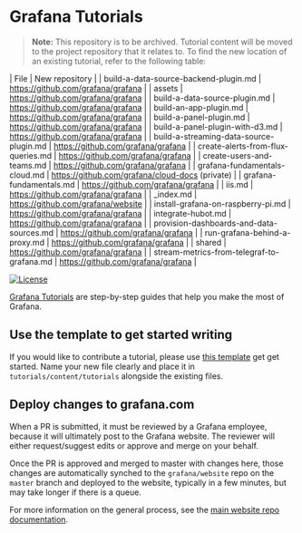 # Grafana Tutorials

> **Note:** This repository is to be archived.
> Tutorial content will be moved to the project repository that it relates to.
> To find the new location of an existing tutorial, refer to the following table:

| File | New repository |
| build-a-data-source-backend-plugin.md | https://github.com/grafana/grafana |
| assets | https://github.com/grafana/grafana |
| build-a-data-source-plugin.md | https://github.com/grafana/grafana |
| build-an-app-plugin.md | https://github.com/grafana/grafana |
| build-a-panel-plugin.md | https://github.com/grafana/grafana |
| build-a-panel-plugin-with-d3.md | https://github.com/grafana/grafana |
| build-a-streaming-data-source-plugin.md | https://github.com/grafana/grafana |
| create-alerts-from-flux-queries.md | https://github.com/grafana/grafana |
| create-users-and-teams.md | https://github.com/grafana/grafana |
| grafana-fundamentals-cloud.md | https://github.com/grafana/cloud-docs (private) |
| grafana-fundamentals.md | https://github.com/grafana/grafana |
| iis.md | https://github.com/grafana/grafana |
| \_index.md | https://github.com/grafana/website |
| install-grafana-on-raspberry-pi.md | https://github.com/grafana/grafana |
| integrate-hubot.md | https://github.com/grafana/grafana |
| provision-dashboards-and-data-sources.md | https://github.com/grafana/grafana |
| run-grafana-behind-a-proxy.md | https://github.com/grafana/grafana |
| shared | https://github.com/grafana/grafana |
| stream-metrics-from-telegraf-to-grafana.md | https://github.com/grafana/grafana |

[![License](https://img.shields.io/github/license/grafana/tutorials)](LICENSE)

[Grafana Tutorials](https://grafana.com/tutorials/) are step-by-step guides that help you make the most of Grafana.

## Use the template to get started writing

If you would like to contribute a tutorial, please use [this template](./TEMPLATE.md) get get started. Name your new file clearly and place it in `tutorials/content/tutorials` alongside the existing files.

## Deploy changes to grafana.com

When a PR is submitted, it must be reviewed by a Grafana employee, because it will ultimately post to the Grafana website. The reviewer will either request/suggest edits or approve and merge on your behalf.

Once the PR is approved and merged to master with changes here, those changes are automatically synched to the `grafana/website` repo on the `master` branch and deployed to the website, typically in a few minutes, but may take longer if there is a queue.

For more information on the general process, see the [main website repo documentation](https://github.com/grafana/website).
